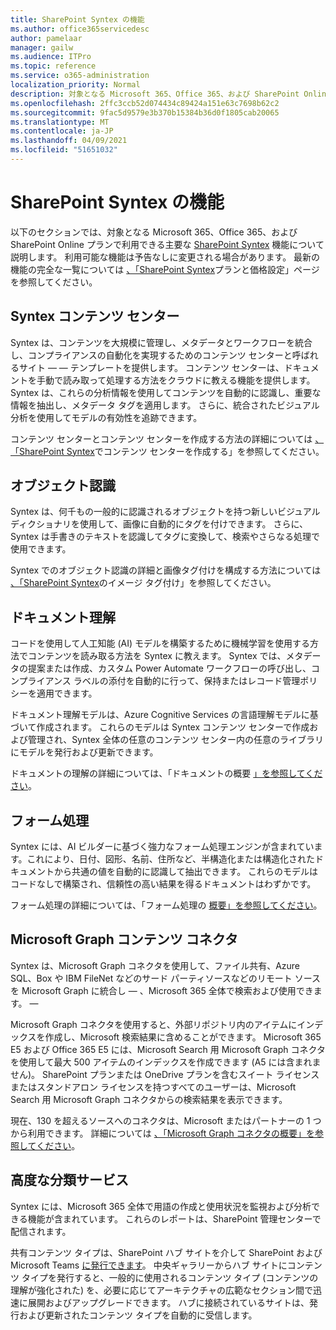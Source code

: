```yaml
---
title: SharePoint Syntex の機能
ms.author: office365servicedesc
author: pamelaar
manager: gailw
ms.audience: ITPro
ms.topic: reference
ms.service: o365-administration
localization_priority: Normal
description: 対象となる Microsoft 365、Office 365、および SharePoint Online プランで利用できる主要な SharePoint Syntex 機能について説明します。
ms.openlocfilehash: 2ffc3ccb52d074434c89424a151e63c7698b62c2
ms.sourcegitcommit: 9fac5d9579e3b370b15384b36d0f1805cab20065
ms.translationtype: MT
ms.contentlocale: ja-JP
ms.lasthandoff: 04/09/2021
ms.locfileid: "51651032"
---
```

# <a name="sharepoint-syntex-features"></a>SharePoint Syntex の機能 

以下のセクションでは、対象となる Microsoft 365、Office 365、および SharePoint Online プランで利用できる主要な [SharePoint Syntex](sharepoint-syntex-service-description.md) 機能について説明します。 利用可能な機能は予告なしに変更される場合があります。 最新の機能の完全な一覧については [、「SharePoint Syntex](https://www.microsoft.com/microsoft-365/enterprise/sharepoint-syntex)プランと価格設定」ページを参照してください。

## <a name="syntex-content-center"></a>Syntex コンテンツ センター

Syntex は、コンテンツを大規模に管理し、メタデータとワークフローを統合し、コンプライアンスの自動化を実現するためのコンテンツ センターと呼ばれるサイト &mdash;  &mdash; テンプレートを提供します。 コンテンツ センターは、ドキュメントを手動で読み取って処理する方法をクラウドに教える機能を提供します。 Syntex は、これらの分析情報を使用してコンテンツを自動的に認識し、重要な情報を抽出し、メタデータ タグを適用します。 さらに、統合されたビジュアル分析を使用してモデルの有効性を追跡できます。

コンテンツ センターとコンテンツ センターを作成する方法の詳細については [、「SharePoint Syntex](/microsoft-365/contentunderstanding/create-a-content-center)でコンテンツ センターを作成する」を参照してください。

## <a name="object-recognition"></a>オブジェクト認識

Syntex は、何千もの一般的に認識されるオブジェクトを持つ新しいビジュアル ディクショナリを使用して、画像に自動的にタグを付けできます。 さらに、Syntex は手書きのテキストを認識してタグに変換して、検索やさらなる処理で使用できます。

Syntex でのオブジェクト認識の詳細と画像タグ付けを構成する方法については [、「SharePoint Syntex](/microsoft-365/contentunderstanding/image-tagging)のイメージ タグ付け」を参照してください。

## <a name="document-understanding"></a>ドキュメント理解

コードを使用して人工知能 (AI) モデルを構築するために機械学習を使用する方法でコンテンツを読み取る方法を Syntex に教えます。 Syntex では、メタデータの提案または作成、カスタム Power Automate ワークフローの呼び出し、コンプライアンス ラベルの添付を自動的に行って、保持またはレコード管理ポリシーを適用できます。

ドキュメント理解モデルは、Azure Cognitive Services の言語理解モデルに基づいて作成されます。 これらのモデルは Syntex コンテンツ センターで作成および管理され、Syntex 全体の任意のコンテンツ センター内の任意のライブラリにモデルを発行および更新できます。

ドキュメントの理解の詳細については、「ドキュメントの概要 [」を参照してください](/microsoft-365/contentunderstanding/document-understanding-overview)。

## <a name="form-processing"></a>フォーム処理

Syntex には、AI ビルダーに基づく強力なフォーム処理エンジンが含まれています。これにより、日付、図形、名前、住所など、半構造化または構造化されたドキュメントから共通の値を自動的に認識して抽出できます。 これらのモデルはコードなしで構築され、信頼性の高い結果を得るドキュメントはわずかです。

フォーム処理の詳細については、「フォーム処理の [概要」を参照してください](/microsoft-365/contentunderstanding/form-processing-overview)。

## <a name="microsoft-graph-content-connectors"></a>Microsoft Graph コンテンツ コネクタ

Syntex は、Microsoft Graph コネクタを使用して、ファイル共有、Azure SQL、Box や IBM FileNet などのサード パーティソースなどのリモート ソースを Microsoft Graph に統合し &mdash; 、Microsoft 365 全体で検索および使用できます。 &mdash;

Microsoft Graph コネクタを使用すると、外部リポジトリ内のアイテムにインデックスを作成し、Microsoft 検索結果に含めることができます。 Microsoft 365 E5 および Office 365 E5 には、Microsoft Search 用 Microsoft Graph コネクタを使用して最大 500 アイテムのインデックスを作成できます (A5 には含まれません)。 SharePoint プランまたは OneDrive プランを含むスイート ライセンスまたはスタンドアロン ライセンスを持つすべてのユーザーは、Microsoft Search 用 Microsoft Graph コネクタからの検索結果を表示できます。

現在、130 を超えるソースへのコネクタは、Microsoft またはパートナーの 1 つから利用できます。 詳細については [、「Microsoft Graph コネクタの概要」を参照してください](/MicrosoftSearch/connectors-overview)。

## <a name="advanced-taxonomy-services"></a>高度な分類サービス

Syntex には、Microsoft 365 全体で用語の作成と使用状況を監視および分析できる機能が含まれています。 これらのレポートは、SharePoint 管理センターで配信されます。

共有コンテンツ タイプは、SharePoint ハブ サイトを介して SharePoint および Microsoft Teams [に発行できます](/sharepoint/dev/features/hub-site/hub-site-overview)。 中央ギャラリーからハブ サイトにコンテンツ タイプを発行すると、一般的に使用されるコンテンツ タイプ (コンテンツの理解が強化された) を、必要に応じてアーキテクチャの広範なセクション間で迅速に展開およびアップグレードできます。 ハブに接続されているサイトは、発行および更新されたコンテンツ タイプを自動的に受信します。